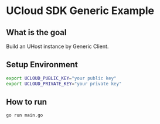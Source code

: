 # UCloud SDK Generic Example

## What is the goal

Build an UHost instance by Generic Client.

## Setup Environment

```bash
export UCLOUD_PUBLIC_KEY="your public key"
export UCLOUD_PRIVATE_KEY="your private key"
```

## How to run

```bash
go run main.go
```
